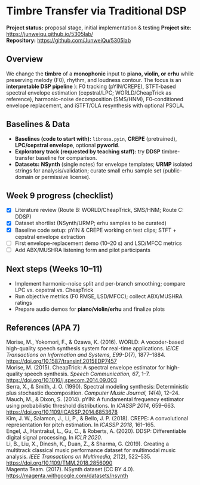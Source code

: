 # Timbre Transfer via Traditional DSP 

**Project status:** proposal stage, initial implementation & testing 
**Project site:** https://junweiqu.github.io/5305lab/  
**Repository:** https://github.com/JunweiQu/5305lab

## Overview
We change the **timbre** of a **monophonic** input to **piano, violin, or erhu** while preserving melody (F0), rhythm, and loudness contour. The focus is an **interpretable DSP pipeline** ): F0 tracking (pYIN/CREPE), STFT-based spectral envelope estimation (cepstral/LPC; WORLD/CheapTrick as reference), harmonic–noise decomposition (SMS/HNM), F0‑conditioned envelope replacement, and iSTFT/OLA resynthesis with optional PSOLA.

## Baselines & Data
- **Baselines (code to start with):** `librosa.pyin`, **CREPE** (pretrained), **LPC/cepstral envelope**, optional **pyworld**.  
- **Exploratory track (requested by teaching staff):** try **DDSP** timbre-transfer baseline for comparison.  
- **Datasets:** **NSynth** (single notes) for envelope templates; **URMP** isolated strings for analysis/validation; curate small erhu sample set (public-domain or permissive license).

## Week 9 progress (checklist)
- [x] Literature review (Route B: WORLD/CheapTrick, SMS/HNM; Route C: DDSP)
- [x] Dataset shortlist (NSynth/URMP; erhu samples to be curated)
- [x] Baseline code setup: pYIN & CREPE working on test clips; STFT + cepstral envelope extraction
- [ ] First envelope-replacement demo (10–20 s) and LSD/MFCC metrics
- [ ] Add ABX/MUSHRA listening form and pilot participants

## Next steps (Weeks 10–11)
- Implement harmonic–noise split and per-branch smoothing; compare LPC vs. cepstral vs. CheapTrick
- Run objective metrics (F0 RMSE, LSD/MFCC); collect ABX/MUSHRA ratings
- Prepare audio demos for **piano/violin/erhu** and finalize plots

## References (APA 7)
Morise, M., Yokomori, F., & Ozawa, K. (2016). WORLD: A vocoder-based high-quality speech synthesis system for real-time applications. *IEICE Transactions on Information and Systems, E99-D*(7), 1877–1884. https://doi.org/10.1587/transinf.2015EDP7457  
Morise, M. (2015). CheapTrick: A spectral envelope estimator for high-quality speech synthesis. *Speech Communication, 67*, 1–7. https://doi.org/10.1016/j.specom.2014.09.003  
Serra, X., & Smith, J. O. (1990). Spectral modeling synthesis: Deterministic plus stochastic decomposition. *Computer Music Journal, 14*(4), 12–24.  
Mauch, M., & Dixon, S. (2014). pYIN: A fundamental frequency estimator using probabilistic threshold distributions. In *ICASSP 2014*, 659–663. https://doi.org/10.1109/ICASSP.2014.6853678  
Kim, J. W., Salamon, J., Li, P., & Bello, J. P. (2018). CREPE: A convolutional representation for pitch estimation. In *ICASSP 2018*, 161–165.  
Engel, J., Hantrakul, L., Gu, C., & Roberts, A. (2020). DDSP: Differentiable digital signal processing. In *ICLR 2020*.  
Li, B., Liu, X., Dinesh, K., Duan, Z., & Sharma, G. (2019). Creating a multitrack classical music performance dataset for multimodal music analysis. *IEEE Transactions on Multimedia, 21*(2), 522–535. https://doi.org/10.1109/TMM.2018.2856090  
Magenta Team. (2017). NSynth dataset (CC BY 4.0). https://magenta.withgoogle.com/datasets/nsynth
